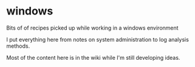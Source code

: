 # windows
Bits of of recipes picked up while working in a windows environment

I put everything here from notes on system administration to log analysis methods.

Most of the content here is in the wiki while I'm still developing ideas. 
